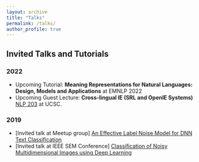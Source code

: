 ```yaml
---
layout: archive
title: "Talks"
permalink: /talks/
author_profile: true
---
```


## Invited Talks and Tutorials 

### 2022

- Upcoming Tutorial: **Meaning Representations for Natural Languages: Design, Models and Applications** at EMNLP 2022
- Upcoming Guest Lecture: **Cross-lingual IE (SRL and OpenIE Systems)** [NLP 203](https://nlp203-spring22-50.courses.soe.ucsc.edu/) at UCSC.


### 2019
- [Invited talk at Meetup group] [An Effective Label Noise Model for DNN Text Classification](https://www.meetup.com/Ann-Arbor-Detroit-NLPers-A2D-NLP/events/261618219/)
- [Invited talk at IEEE SEM Conference] [Classification of Noisy Multidimensional Images using Deep Learning](https://events.vtools.ieee.org/m/191793)

